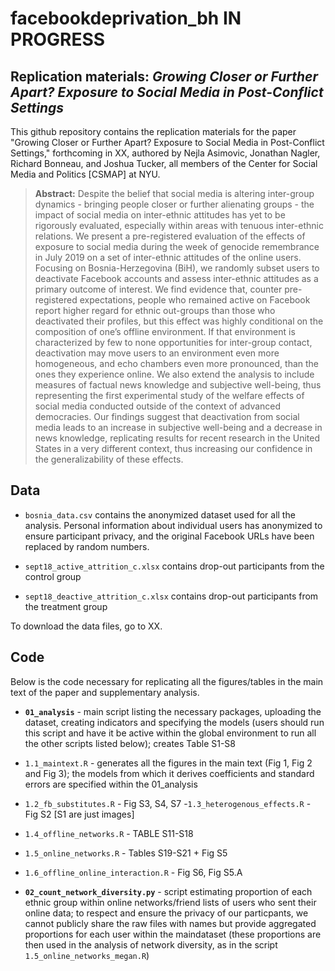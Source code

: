 # facebookdeprivation_bh IN PROGRESS

Replication materials: _Growing Closer or Further Apart? Exposure to Social Media in Post-Conflict Settings_
--------------

This github repository contains the replication materials for the paper "Growing Closer or Further Apart? Exposure to Social Media in Post-Conflict Settings," forthcoming in XX, authored by Nejla Asimovic, Jonathan Nagler, Richard Bonneau, and Joshua Tucker, all members of the Center for Social Media and Politics [CSMAP] at NYU.


> __Abstract:__
Despite the belief that social media is altering inter-group dynamics - bringing people closer or further alienating groups - the impact of social media on inter-ethnic attitudes has yet to be rigorously evaluated, especially within areas with tenuous inter-ethnic relations. We present a pre-registered evaluation of the effects of exposure to social media during the
week of genocide remembrance in July 2019 on a set of inter-ethnic attitudes of
the online users. Focusing on Bosnia-Herzegovina (BiH), we randomly subset users to deactivate
Facebook accounts and assess inter-ethnic attitudes as a primary
outcome of interest. We find evidence that, counter pre-registered expectations, people who remained active on Facebook report higher regard for ethnic out-groups than those who deactivated their profiles, but this effect was highly conditional on the composition of one’s offline environment. If that environment is characterized by few to none opportunities for inter-group contact, deactivation may move users to an environment even more homogeneous, and echo chambers even more pronounced, than the ones they experience online. We also extend the analysis to include measures of factual news knowledge and subjective well-being, thus representing the first experimental study of the welfare effects of social media conducted outside of the context of advanced democracies. Our findings suggest that deactivation from social media leads to an increase in subjective well-being and a decrease in news knowledge, replicating results for recent research in the United States in a very different context, thus increasing our confidence in the generalizability of these effects. 

## Data

- `bosnia_data.csv` contains the anonymized dataset used for all the analysis. Personal information about individual users has anonymized to ensure participant privacy, and the original Facebook URLs have been replaced by random numbers. 

- `sept18_active_attrition_c.xlsx` contains drop-out participants from the control group

- `sept18_deactive_attrition_c.xlsx` contains drop-out participants from the treatment group

To download the data files, go to XX.


## Code
Below is the code necessary for replicating all the figures/tables in the main text of the paper and supplementary analysis.

- **`01_analysis`** - main script listing the necessary packages, uploading the dataset, creating indicators and specifying the models (users should run this script and have it be active within the global environment to run all the other scripts listed below); creates Table S1-S8
- `1.1_maintext.R` - generates all the figures in the main text (Fig 1, Fig 2 and Fig 3); the models from which it derives coefficients and standard errors are specified within the 01_analysis
- `1.2_fb_substitutes.R` - Fig S3, S4, S7
-`1.3_heterogenous_effects.R` - Fig S2 [S1 are just images]
- `1.4_offline_networks.R`  - TABLE S11-S18
- `1.5_online_networks.R` - Tables S19-S21 + Fig S5
- `1.6_offline_online_interaction.R` - Fig S6, Fig S5.A
		
-  **`02_count_network_diversity.py`** - script estimating proportion of each ethnic group within online networks/friend lists of users who sent their online data; to respect and ensure the privacy of our particpants, we cannot publicly share the raw files with names but provide aggregated proportions for each user within the maindataset (these proportions are then used in the analysis of network diversity, as in the script `1.5_online_networks_megan.R`)








